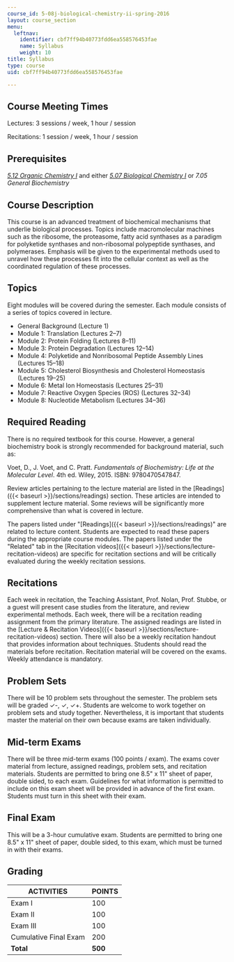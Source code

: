 ```yaml
---
course_id: 5-08j-biological-chemistry-ii-spring-2016
layout: course_section
menu:
  leftnav:
    identifier: cbf7ff94b40773fdd6ea558576453fae
    name: Syllabus
    weight: 10
title: Syllabus
type: course
uid: cbf7ff94b40773fdd6ea558576453fae

---
```


Course Meeting Times
--------------------

Lectures: 3 sessions / week, 1 hour / session

Recitations: 1 session / week, 1 hour / session

Prerequisites
-------------

[_5.12 Organic Chemistry I_](/courses/5-12-organic-chemistry-i-spring-2005) and either _[5.07 Biological Chemistry I](/courses/5-07sc-biological-chemistry-i-fall-2013)_ or _7.05 General Biochemistry_

Course Description
------------------

This course is an advanced treatment of biochemical mechanisms that underlie biological processes. Topics include macromolecular machines such as the ribosome, the proteasome, fatty acid synthases as a paradigm for polyketide synthases and non-ribosomal polypeptide synthases, and polymerases. Emphasis will be given to the experimental methods used to unravel how these processes fit into the cellular context as well as the coordinated regulation of these processes.

Topics
------

Eight modules will be covered during the semester. Each module consists of a series of topics covered in lecture.

*   General Background (Lecture 1)
*   Module 1: Translation (Lectures 2–7)
*   Module 2: Protein Folding (Lectures 8–11)
*   Module 3: Protein Degradation (Lectures 12–14)
*   Module 4: Polyketide and Nonribosomal Peptide Assembly Lines (Lectures 15–18)
*   Module 5: Cholesterol Biosynthesis and Cholesterol Homeostasis (Lectures 19–25)
*   Module 6: Metal Ion Homeostasis (Lectures 25–31)
*   Module 7: Reactive Oxygen Species (ROS) (Lectures 32–34)
*   Module 8: Nucleotide Metabolism (Lectures 34–36)

Required Reading
----------------

There is no required textbook for this course. However, a general biochemistry book is strongly recommended for background material, such as:

Voet, D., J. Voet, and C. Pratt. _Fundamentals of Biochemistry: Life at the Molecular Level_. 4th ed. Wiley, 2015. ISBN: 9780470547847.

Review articles pertaining to the lecture material are listed in the [Readings]({{< baseurl >}}/sections/readings) section. These articles are intended to supplement lecture material. Some reviews will be significantly more comprehensive than what is covered in lecture.

The papers listed under "[Readings]({{< baseurl >}}/sections/readings)" are related to lecture content. Students are expected to read these papers during the appropriate course modules. The papers listed under the "Related" tab in the [Recitation videos]({{< baseurl >}}/sections/lecture-recitation-videos) are specific for recitation sections and will be critically evaluated during the weekly recitation sessions.

Recitations
-----------

Each week in recitation, the Teaching Assistant, Prof. Nolan, Prof. Stubbe, or a guest will present case studies from the literature, and review experimental methods. Each week, there will be a recitation reading assignment from the primary literature. The assigned readings are listed in the [Lecture & Recitation Videos]({{< baseurl >}}/sections/lecture-recitation-videos) section. There will also be a weekly recitation handout that provides information about techniques. Students should read the materials before recitation. Recitation material will be covered on the exams. Weekly attendance is mandatory.

Problem Sets
------------

There will be 10 problem sets throughout the semester. The problem sets will be graded ✓-, ✓, ✓+. Students are welcome to work together on problem sets and study together. Nevertheless, it is important that students master the material on their own because exams are taken individually.

Mid-term Exams
--------------

There will be three mid-term exams (100 points / exam). The exams cover material from lecture, assigned readings, problem sets, and recitation materials. Students are permitted to bring one 8.5" x 11" sheet of paper, double sided, to each exam. Guidelines for what information is permitted to include on this exam sheet will be provided in advance of the first exam. Students must turn in this sheet with their exam.

Final Exam
----------

This will be a 3-hour cumulative exam. Students are permitted to bring one 8.5" x 11" sheet of paper, double sided, to this exam, which must be turned in with their exams.

Grading
-------

| ACTIVITIES | POINTS |
| --- | --- |
| Exam I | 100 |
| Exam II | 100 |
| Exam III | 100 |
| Cumulative Final Exam | 200 |
| **Total** | **500**